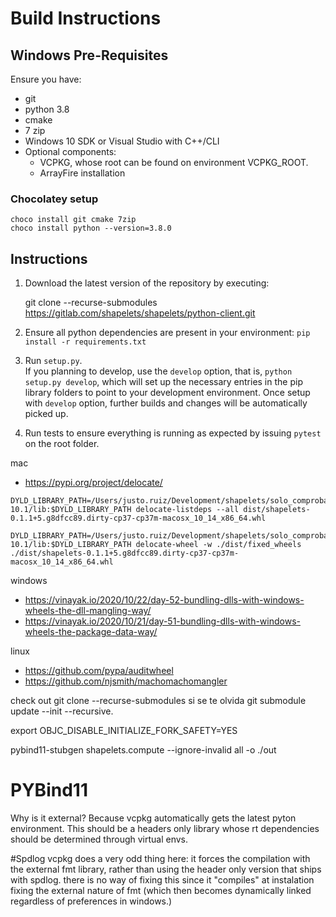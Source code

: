 # Build Instructions



## Windows Pre-Requisites
Ensure you have:

- git 
- python 3.8
- cmake
- 7 zip
- Windows 10 SDK or Visual Studio with C++/CLI
- Optional components:
    - VCPKG, whose root can be found on environment VCPKG_ROOT. 
    - ArrayFire installation

### Chocolatey setup 

    choco install git cmake 7zip
    choco install python --version=3.8.0


## Instructions
1. Download the latest version of the repository by executing:

    git clone --recurse-submodules https://gitlab.com/shapelets/shapelets/python-client.git

2. Ensure all python dependencies are present in your environment: ```pip install -r requirements.txt```

3. Run ```setup.py```.  
If you planning to develop, use the ```develop``` option, that is, ```python setup.py develop```, which will set up the necessary entries in the pip library folders to point to your development environment.  Once setup with ```develop``` option, further builds and changes will be automatically picked up.

4. Run tests to ensure everything is running as expected by issuing ```pytest``` on the root folder.



mac
  - https://pypi.org/project/delocate/

```shell
DYLD_LIBRARY_PATH=/Users/justo.ruiz/Development/shapelets/solo_comprobacion/external/arrayfire/lib:/opt/arrayfire/lib/libaf:/Users/justo.ruiz/Development/shapelets/solo_comprobacion/temp/Developer/NVIDIA/CUDA-10.1/lib:$DYLD_LIBRARY_PATH delocate-listdeps --all dist/shapelets-0.1.1+5.g8dfcc89.dirty-cp37-cp37m-macosx_10_14_x86_64.whl 

DYLD_LIBRARY_PATH=/Users/justo.ruiz/Development/shapelets/solo_comprobacion/external/arrayfire/lib:/opt/arrayfire/lib/libaf:/Users/justo.ruiz/Development/shapelets/solo_comprobacion/temp/Developer/NVIDIA/CUDA-10.1/lib:$DYLD_LIBRARY_PATH delocate-wheel -w ./dist/fixed_wheels ./dist/shapelets-0.1.1+5.g8dfcc89.dirty-cp37-cp37m-macosx_10_14_x86_64.whl 
```

windows
  - https://vinayak.io/2020/10/22/day-52-bundling-dlls-with-windows-wheels-the-dll-mangling-way/
  - https://vinayak.io/2020/10/21/day-51-bundling-dlls-with-windows-wheels-the-package-data-way/

linux
  - https://github.com/pypa/auditwheel
  - https://github.com/njsmith/machomachomangler



    

check out git clone --recurse-submodules
si se te olvida
git submodule update --init --recursive.

export OBJC_DISABLE_INITIALIZE_FORK_SAFETY=YES

pybind11-stubgen shapelets.compute --ignore-invalid all  -o ./out 



# PYBind11
Why is it external? Because vcpkg automatically gets the latest pyton environment.  This should be a headers only library whose 
rt dependencies should be determined through virtual envs.

#Spdlog
vcpkg does a very odd thing here: it forces the compilation with the external fmt library, rather than using the header only 
version that ships with spdlog.  there is no way of fixing this since it "compiles" at instalation fixing the external nature 
of fmt (which then becomes dynamically linked regardless of preferences in windows.)
